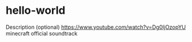 # hello-world
Description (optional)
https://www.youtube.com/watch?v=Dg0IjOzopYU
minecraft official soundtrack
